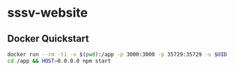 # sssv-website

## Docker Quickstart

```sh
docker run --rm -ti -v $(pwd):/app -p 3000:3000 -p 35729:35729 -u $UID node:18 bash
cd /app && HOST=0.0.0.0 npm start
```
